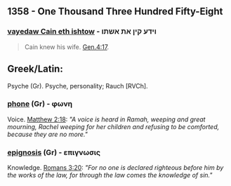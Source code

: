 ## 1358 - One Thousand Three Hundred Fifty-Eight

### [vayedaw Cain eth ishtow](/keys/VIDO.QIN.ATh.AShThV) - וידע קין את אשתו
> Cain knew his wife. [Gen.4:17](http://biblehub.com/genesis/4-17.htm).

## Greek/Latin:

Psyche (Gr). Psyche, personality; Rauch [RVCh].

### [phone](/greek?word=phOnh) (Gr) - φωνη
Voice. [Matthew 2:18](http://biblehub.com/matthew/2-18.htm): *"A voice is heard in Ramah, weeping and great mourning, Rachel weeping for her children and refusing to be comforted, because they are no more."*

### [epignosis](/greek?word=epignOsis) (Gr) - επιγνωσις
Knowledge. [Romans 3:20](http://biblehub.com/romans/3-20.htm): *"For no one is declared righteous before him by the works of the law, for through the law comes the knowledge of sin."*

